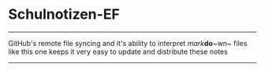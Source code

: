 # Schulnotizen-EF

---
GitHub's remote file syncing and it's ability to interpret *mark***do**~wn~ files like this one keeps it very easy to update and distribute these notes

---
